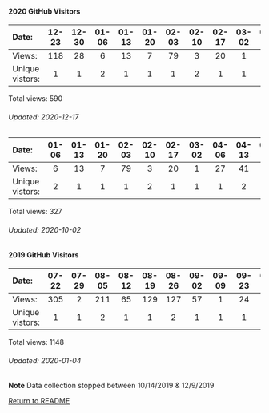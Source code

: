 #### 2020 GitHub Visitors
Date:		  |         12-23   |       12-30   |       01-06   |       01-13   |       01-20   |       02-03   |       02-10   |       02-17   |       03-02   |       04-06   |       04-13   |       04-20   |       05-04   |       05-11   |       05-18   |       06-01  |  07-27  |  08-03  |  08-10  |  08-24  |  08-31  |  09-07  |  09-14  |  09-28  |  10-05  |  10-12  |  10-19  |  10-26  |  11-02  |  11-16  |  11-30
|:---             |:---:    |:---:  |:---:  |:---:  |:---:  |:---:  |:---:  |:---:  |:---:  |:---:  |:---:  |:---:  |:---:  |:---:  |:---:  |:---:  |:---:  |:---:  |:---:  |:---:  |:---:  |:---:  |:---:  |:---:  |:---:  |:---:  |:---:  |:---:  |:---:  |:---:  |:---:
Views:		  |         118     |       28      |       6       |       13      |       7       |       79      |       3       |       20      |       1       |       27      |       41      |       3       |       41      |       2       |       22      |       8      |  6      |  19     |  3      |  8      |  1      |  13     |  4      |  46     |  2      |  41     |  6      |  3      |  10     |  8      |  1
Unique            vistors:  |       1       |       1       |       2       |       1       |       1       |       1       |       2       |       1       |       1       |       1       |       2       |       1       |       1       |       1       |       1       |      1  |      1  |      1  |      1  |      1  |      1  |      1  |      2  |      1  |      1  |      3  |      1  |      1  |      1  |      1  |      1

Total views: 590
###### Updated: 2020-12-17



Date:   |       01-06   |       01-13   |       01-20   |       02-03   |       02-10   |       02-17   |       03-02   |       04-06   |       04-13   |       04-20  |  05-04  |  05-11  |  05-18  |  06-01  |  07-27  |  08-03  |  08-10  |  08-24  |  08-31  |  09-07  |  09-14
|:---   |:---:  |:---:  |:---:  |:---:  |:---:  |:---:  |:---:  |:---:  |:---:  |:---:  |:---:  |:---:  |:---:  |:---:  |:---:  |:---:  |:---:  |:---:  |:---:  |:---:  |:---:
Views:  |       6       |       13      |       7       |       79      |       3       |       20      |       1       |       27      |       41      |       3      |  41     |  2      |  22     |  8      |  6      |  19     |  3      |  8      |  1      |  13     |  4
Unique            vistors: |       2       |       1       |       1       |       1       |       2       |       1       |       1       |       1       |       2       |      1  |      1  |      1  |      1  |      1  |      1  |      1  |      1  |      1  |      1  |      1  |      2

Total views: 327
###### Updated: 2020-10-02

#### 2019 GitHub Visitors
Date:   |         07-22   |       07-29   |       08-05   |       08-12   |       08-19   |       08-26   |       09-02   |       09-09   |  09-23  |  09-30  |  10-07  |  10-14  |  12-09  |  12-16  |  12-23  |  12-30
|:---   |:---:    |:---:  |:---:  |:---:  |:---:  |:---:  |:---:  |:---:  |:---:  |:---:  |:---:  |:---:  |:---:  |:---:  |:---:  |:---:
Views:  |         305     |       2       |       211     |       65      |       129     |       127     |       57      |       1       |  24     |  15     |  35     |  1      |  29     |  1      |  118    |  28
Unique  vistors:  |       1       |       1       |       2       |       1       |       1       |       2       |       1       |       1  |      1  |      2  |      2  |      1  |      2  |      1  |      1  |      1

Total views: 1148
###### Updated: 2020-01-04
**Note**  Data collection stopped between 10/14/2019 & 12/9/2019

[Return to README](https://github.com/BradleyA/user-files/blob/master/README.md#user-files)
